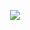 <p align="center"><img src="https://user-images.githubusercontent.com/1634027/132115899-4d7e30ca-9568-41ae-97a0-ef3609443253.png" /></p>
